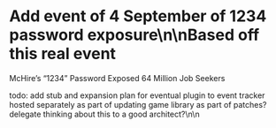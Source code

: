 # Add event of 4 September of 1234 password exposure\n\nBased off this real event

McHire’s “1234” Password Exposed 64 Million Job Seekers

todo: add stub and expansion plan for eventual plugin to event tracker hosted separately as part of updating game library as part of patches? delegate thinking about this to a good architect?\n\n<!-- GitHub Issue #221 -->